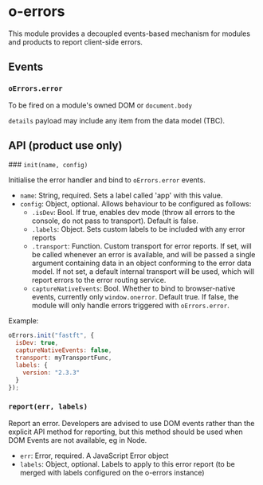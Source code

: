 # o-errors

This module provides a decoupled events-based mechanism for modules and products to report client-side errors.

## Events

### `oErrors.error`

To be fired on a module's owned DOM or `document.body`

`details` payload may include any item from the data model (TBC). 


## API (product use only)

### `init(name, config)`

Initialise the error handler and bind to `oErrors.error` events.

* `name`: String, required. Sets a label called 'app' with this value.
* `config`: Object, optional.  Allows behaviour to be configured as follows:
  * `.isDev`: Bool. If true, enables dev mode (throw all errors to the console, do not pass to transport). Default is false.
  * `.labels`: Object. Sets custom labels to be included with any error reports
  * `.transport`: Function. Custom transport for error reports.  If set, will be called whenever an error is available, and will be passed a single argument containing data in an object conforming to the error data model.  If not set, a default internal transport will be used, which will report errors to the error routing service.
  * `captureNativeEvents`: Bool. Whether to bind to browser-native events, currently only `window.onerror`.  Default true.  If false, the module will only handle errors triggered with `oErrors.error`.

Example:

```javascript
oErrors.init("fastft", {
  isDev: true,
  captureNativeEvents: false,
  transport: myTransportFunc,
  labels: {
    version: "2.3.3"
  }
});
```

### `report(err, labels)`

Report an error.  Developers are advised to use DOM events rather than the explicit API method for reporting, but this method should be used when DOM Events are not available, eg in Node.

* `err`: Error, required.  A JavaScript Error object
* `labels`: Object, optional. Labels to apply to this error report (to be merged with labels configured on the o-errors instance)
